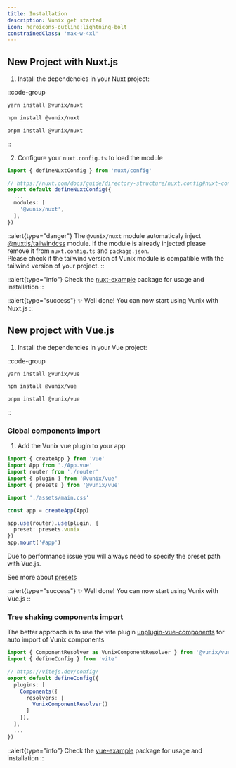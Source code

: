 ```yaml
---
title: Installation
description: Vunix get started
icon: heroicons-outline:lightning-bolt
constrainedClass: 'max-w-4xl'
---
```



## New Project with Nuxt.js

1. Install the dependencies in your Nuxt project:

::code-group

  ```bash [yarn]
  yarn install @vunix/nuxt
  ```

  ```bash [npm]
  npm install @vunix/nuxt
  ```

  ```bash [pnpm]
  pnpm install @vunix/nuxt
  ```
::

2. Configure your `nuxt.config.ts` to load the module

```ts [nuxt.config.ts]
import { defineNuxtConfig } from 'nuxt/config'

// https://nuxt.com/docs/guide/directory-structure/nuxt.config#nuxt-config-file
export default defineNuxtConfig({
  ...
  modules: [
    '@vunix/nuxt',
  ],
})
```

::alert{type="danger"}
The `@vunix/nuxt` module automaticaly inject [@nuxtjs/tailwindcss](https://tailwindcss.nuxt.dev) module. If the module is already injected please remove it from `nuxt.config.ts` and `package.json`.
<br>
Please check if the tailwind version of Vunix module is compatible with the tailwind version of your project.
::

::alert{type="info"}
Check the [nuxt-example](https://github.com/gaetansenn/vunix/tree/main/apps/nuxt-example) package for usage and installation
::

::alert{type="success"}
✨ Well done! You can now start using Vunix with Nuxt.js
::

## New project with Vue.js

1. Install the dependencies in your Vue project:

::code-group

  ```bash [yarn]
  yarn install @vunix/vue
  ```

  ```bash [npm]
  npm install @vunix/vue
  ```

  ```bash [pnpm]
  pnpm install @vunix/vue
  ```
::

### Global components import
1. Add the Vunix vue plugin to your app

```ts [main.ts]
import { createApp } from 'vue'
import App from './App.vue'
import router from './router'
import { plugin } from '@vunix/vue'
import { presets } from '@vunix/vue'

import './assets/main.css'

const app = createApp(App)

app.use(router).use(plugin, {
  preset: presets.vunix
})
app.mount('#app')
```

Due to performance issue you will always need to specify the preset path with Vue.js.

See more about [presets](/get-started/theming)

::alert{type="success"}
✨ Well done! You can now start using Vunix with Vue.js
::


### Tree shaking components import
The better approach is to use the vite plugin [unplugin-vue-components](https://github.com/antfu/unplugin-vue-components) for auto import of Vunix components

```ts [vite.config.ts]
import { ComponentResolver as VunixComponentResolver } from '@vunix/vue'
import { defineConfig } from 'vite'

// https://vitejs.dev/config/
export default defineConfig({
  plugins: [
    Components({
      resolvers: [
        VunixComponentResolver()
      ]
    }),
  ],
  ...
})
```

::alert{type="info"}
Check the [vue-example](https://github.com/gaetansenn/vunix/tree/main/apps/vue-example) package for usage and installation
::